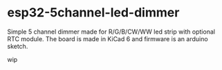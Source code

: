 # esp32-5channel-led-dimmer
Simple 5 channel dimmer made for R/G/B/CW/WW led strip with optional RTC module.
The board is made in KiCad 6 and firmware is an arduino sketch.

wip